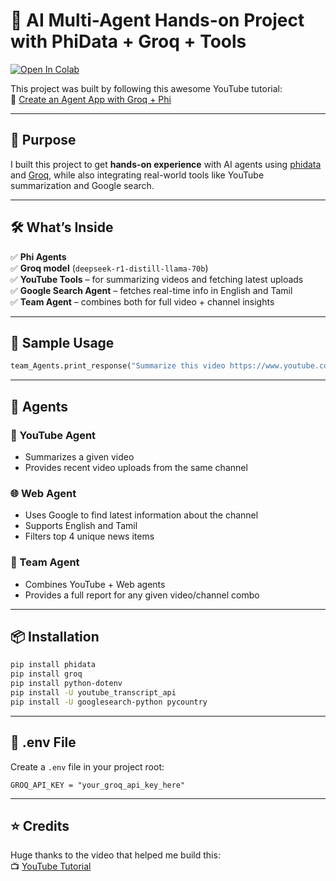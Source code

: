 # 🤖 AI Multi-Agent Hands-on Project with PhiData + Groq + Tools  

[![Open In Colab](https://colab.research.google.com/assets/colab-badge.svg)](https://colab.research.google.com/github/Kajaani-Balabavan/ai-multi-agent-hands-on/blob/main/agent_demo.ipynb)

This project was built by following this awesome YouTube tutorial:  
🎥 [Create an Agent App with Groq + Phi](https://www.youtube.com/watch?v=mDOqyIk_lLk&t=684s)

---

## 🎯 Purpose  
I built this project to get **hands-on experience** with AI agents using [phidata](https://pypi.org/project/phidata/) and [Groq](https://groq.com/), while also integrating real-world tools like YouTube summarization and Google search.

---

## 🛠️ What’s Inside  

✅ **Phi Agents**  
✅ **Groq model** (`deepseek-r1-distill-llama-70b`)  
✅ **YouTube Tools** – for summarizing videos and fetching latest uploads  
✅ **Google Search Agent** – fetches real-time info in English and Tamil  
✅ **Team Agent** – combines both for full video + channel insights  

---

## 🧪 Sample Usage

```python
team_Agents.print_response("Summarize this video https://www.youtube.com/watch?v=Lp0mT42kepg&list=PL0N0mLMfepi-olljfgwmypvkOq2xtGHZE&index=5 and provide latest information about Department of Computer Science & Engineering channel", markdown=True, stream= True)
```

---

## 🧠 Agents

### 🎥 YouTube Agent
- Summarizes a given video  
- Provides recent video uploads from the same channel

### 🌐 Web Agent
- Uses Google to find latest information about the channel  
- Supports English and Tamil  
- Filters top 4 unique news items

### 🤝 Team Agent
- Combines YouTube + Web agents  
- Provides a full report for any given video/channel combo

---

## 📦 Installation

```bash
pip install phidata
pip install groq
pip install python-dotenv
pip install -U youtube_transcript_api
pip install -U googlesearch-python pycountry
```

---

## 🔑 .env File

Create a `.env` file in your project root:
```env
GROQ_API_KEY = "your_groq_api_key_here"
```

---

## ⭐️ Credits  
Huge thanks to the video that helped me build this:  
📺 [YouTube Tutorial](https://www.youtube.com/watch?v=mDOqyIk_lLk&t=684s)  

